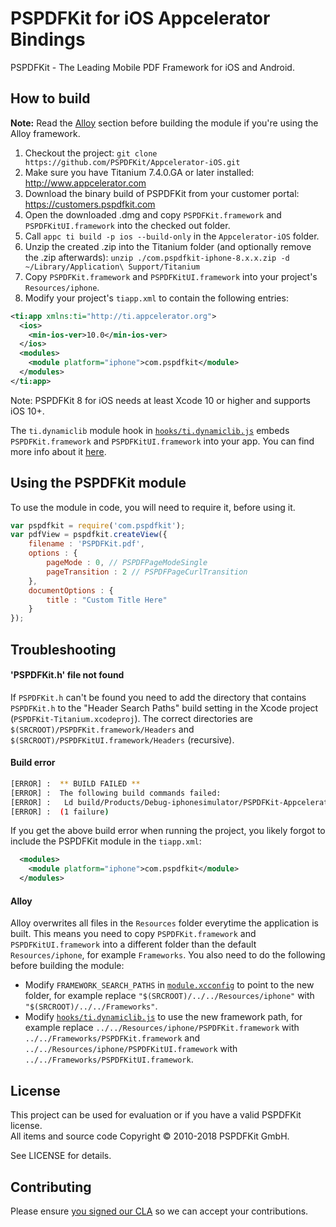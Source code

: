 PSPDFKit for iOS Appcelerator Bindings
======================================

PSPDFKit - The Leading Mobile PDF Framework for iOS and Android.

## How to build

**Note:** Read the [Alloy](#alloy) section before building the module if you're using the Alloy framework.

1. Checkout the project: `git clone https://github.com/PSPDFKit/Appcelerator-iOS.git`
2. Make sure you have Titanium 7.4.0.GA or later installed: http://www.appcelerator.com
3. Download the binary build of PSPDFKit from your customer portal: https://customers.pspdfkit.com
4. Open the downloaded .dmg and copy `PSPDFKit.framework` and `PSPDFKitUI.framework` into the checked out folder.
5. Call `appc ti build -p ios --build-only` in the `Appcelerator-iOS` folder.
6. Unzip the created .zip into the Titanium folder (and optionally remove the .zip afterwards): 
`unzip ./com.pspdfkit-iphone-8.x.x.zip -d ~/Library/Application\ Support/Titanium`
7. Copy `PSPDFKit.framework` and `PSPDFKitUI.framework` into your project's `Resources/iphone`.
8. Modify your project's `tiapp.xml` to contain the following entries:

```xml
<ti:app xmlns:ti="http://ti.appcelerator.org">
  <ios>
    <min-ios-ver>10.0</min-ios-ver>
  </ios>
  <modules>
    <module platform="iphone">com.pspdfkit</module>
  </modules>
</ti:app>
```

Note: PSPDFKit 8 for iOS needs at least Xcode 10 or higher and supports iOS 10+.

The `ti.dynamiclib` module hook in [`hooks/ti.dynamiclib.js`](hooks/ti.dynamiclib.js) embeds `PSPDFKit.framework` and `PSPDFKitUI.framework` into your app. 
You can find more info about it [here](https://jira.appcelerator.org/browse/TIMOB-20557).

## Using the PSPDFKit module

To use the module in code, you will need to require it, before using it.

```js
var pspdfkit = require('com.pspdfkit');
var pdfView = pspdfkit.createView({
    filename : 'PSPDFKit.pdf',
    options : {
        pageMode : 0, // PSPDFPageModeSingle
        pageTransition : 2 // PSPDFPageCurlTransition
    },
    documentOptions : {
        title : "Custom Title Here"
    }
});
```

## Troubleshooting

#### 'PSPDFKit.h' file not found

If `PSPDFKit.h` can't be found you need to add the directory that contains `PSPDFKit.h` to the "Header Search Paths" build setting in the Xcode project (`PSPDFKit-Titanium.xcodeproj`). The correct directories are `$(SRCROOT)/PSPDFKit.framework/Headers` and `$(SRCROOT)/PSPDFKitUI.framework/Headers` (recursive).

#### Build error

```bash
[ERROR] :  ** BUILD FAILED **
[ERROR] :  The following build commands failed:
[ERROR] :   Ld build/Products/Debug-iphonesimulator/PSPDFKit-Appcelerator.app/PSPDFKit-Appcelerator normal x86_64
[ERROR] :  (1 failure)
```

If you get the above build error when running the project, you likely forgot to include the PSPDFKit module in the `tiapp.xml`:

```xml
  <modules>
    <module platform="iphone">com.pspdfkit</module>
  </modules>
```

#### Alloy

Alloy overwrites all files in the `Resources` folder everytime the application is built. This means you need to copy `PSPDFKit.framework` and `PSPDFKitUI.framework` into a different folder than the default `Resources/iphone`, for example `Frameworks`. You also need to do the following before building the module:

* Modify `FRAMEWORK_SEARCH_PATHS` in [`module.xcconfig`](module.xcconfig) to point to the new folder, for example replace `"$(SRCROOT)/../../Resources/iphone"` with `"$(SRCROOT)/../../Frameworks"`.
* Modify [`hooks/ti.dynamiclib.js`](hooks/ti.dynamiclib.js) to use the new framework path, for example replace `../../Resources/iphone/PSPDFKit.framework` with `../../Frameworks/PSPDFKit.framework` and `../../Resources/iphone/PSPDFKitUI.framework` with `../../Frameworks/PSPDFKitUI.framework`.

## License

This project can be used for evaluation or if you have a valid PSPDFKit license.  
All items and source code Copyright © 2010-2018 PSPDFKit GmbH.

See LICENSE for details.

## Contributing
  
Please ensure [you signed our CLA](https://pspdfkit.com/guides/web/current/miscellaneous/contributing/) so we can accept your contributions.
